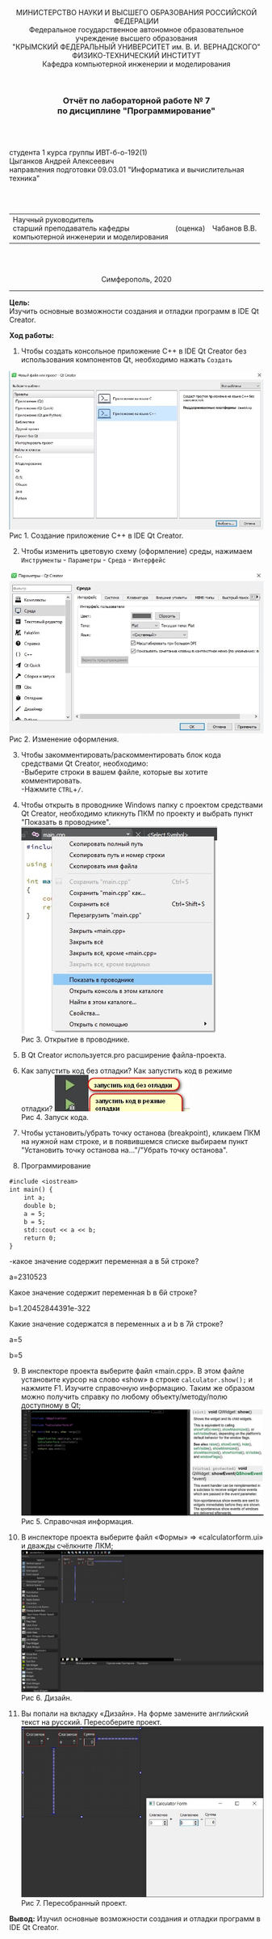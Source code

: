<p align="center">МИНИСТЕРСТВО НАУКИ  И ВЫСШЕГО ОБРАЗОВАНИЯ РОССИЙСКОЙ ФЕДЕРАЦИИ<br>
Федеральное государственное автономное образовательное учреждение высшего образования<br>
"КРЫМСКИЙ ФЕДЕРАЛЬНЫЙ УНИВЕРСИТЕТ им. В. И. ВЕРНАДСКОГО"<br>
ФИЗИКО-ТЕХНИЧЕСКИЙ ИНСТИТУТ<br>
Кафедра компьютерной инженерии и моделирования</p>
<br>
<h3 align="center">Отчёт по лабораторной работе № 7<br> по дисциплине "Программирование"</h3>
<br><br>
<p>студента 1 курса группы ИВТ-б-о-192(1)<br>
Цыганков Андрей Алексеевич<br>
направления подготовки 09.03.01 "Информатика и вычислительная техника"</p>
<br><br>
<table>
<tr><td>Научный руководитель<br> старший преподаватель кафедры<br> компьютерной инженерии и моделирования</td>
<td>(оценка)</td>
<td>Чабанов В.В.</td>
</tr>
</table>
<br><br>
<p align="center">Симферополь, 2020</p>
<hr>

**Цель:**  <br> Изучить основные возможности создания и отладки программ в IDE Qt Creator.<br>

**Ход работы:**
1. Чтобы создать консольное приложение С++ в IDE Qt Creator без использования компонентов Qt, необходимо нажать ```Создать```<br>

![](https://github.com/Kolovrat2405/Laba/blob/master/7/1.jpg)<br/>
Рис 1. Создание приложение С++ в IDE Qt Creator.

2. Чтобы изменить цветовую схему (оформление) среды, нажимаем ```Инструменты``` - ```Параметры``` - ```Среда``` - ```Интерфейс```<br>

![](https://github.com/Kolovrat2405/Laba/blob/master/7/2.jpg)<br/>
Рис 2. Изменение оформления.

3. Чтобы закомментировать/раскомментировать блок кода средствами Qt Creator, необходимо:<br/>
-Выберите строки в вашем файле, которые вы хотите комментировать.<br/>
-Нажмите ```CTRL```+```/```.<br/>

4. Чтобы открыть в проводнике Windows папку с проектом средствами Qt Creator, необходимо кликнуть ПКМ по проекту и выбрать пункт "Показать в проводнике".
![](https://github.com/Kolovrat2405/Laba/blob/master/7/3.jpg)<br/>
Рис 3. Открытие в проводнике.

5. В Qt Creator используется.pro расширение файла-проекта.
6. Как запустить код без отладки? Как запустить код в режиме отладки?
![](https://github.com/Kolovrat2405/Laba/blob/master/7/4.jpg)<br/>
Рис 4. Запуск кода.

7. Чтобы установить/убрать точку останова (breakpoint), кликаем ПКМ на нужной нам строке, и в появившемся списке выбираем пункт "Установить точку останова на..."/"Убрать точку останова".

8. Программирование
```
#include <iostream>
int main() {
    int a;
    double b;
    a = 5;
    b = 5;
    std::cout << a << b;
    return 0;
}
```
-какое значение содержит переменная a в 5й строке?

a=2310523

Какое значение содержит переменная b в 6й строке?

b=1.20452844391e-322

Какие значение содержатся в переменных a и b в 7й строке?

a=5

b=5

9. В инспекторе проекта выберите файл «main.cpp». В этом файле установите курсор на слово «show» в строке ```calculator.show();``` и нажмите F1. Изучите справочную информацию. Таким же образом можно получить справку по любому объекту/методу/полю доступному в Qt;
![](https://github.com/Kolovrat2405/Laba/blob/master/7/5.jpg)<br/>
Рис 5. Справочная информация.

10. В инспекторе проекта выберите файл «Формы» => «calculatorform.ui» и дважды счёлкните ЛКМ;
![](https://github.com/Kolovrat2405/Laba/blob/master/7/6.jpg)<br/>
Рис 6. Дизайн.
11. Вы попали на вкладку «Дизайн». На форме замените английский текст на русский. Пересоберите проект.
![](https://github.com/Kolovrat2405/Laba/blob/master/7/7.jpg)<br/>
Рис 7. Пересобранный проект.

**Вывод:** Изучил основные возможности создания и отладки программ в IDE Qt Creator.